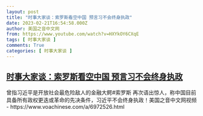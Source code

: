 ```yaml
---
layout: post
title: "时事大家谈：索罗斯看空中国 预言习不会终身执政"
date: 2023-02-21T16:54:58.000Z
author: 美国之音中文网
from: https://www.youtube.com/watch?v=HXYkOY6CXqE
tags: [ 时事大家谈 ]
comments: True
categories: [ 时事大家谈 ]
---
```

<!--1676998498000-->
[时事大家谈：索罗斯看空中国 预言习不会终身执政](https://www.youtube.com/watch?v=HXYkOY6CXqE)
------

<div>
曾指习近平是开放社会最危险敌人的金融大鳄#索罗斯 再次语出惊人，称中国目前具备所有政权更迭或革命的先决条件，习近平不会终身执政！美国之音中文网视频 - https://www.voachinese.com/a/6972526.html
</div>
